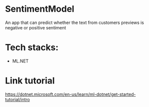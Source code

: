# SentimentModel
An app that can predict whether the text from customers previews is negative or positive sentiment

# Tech stacks:
- ML.NET

# Link tutorial
https://dotnet.microsoft.com/en-us/learn/ml-dotnet/get-started-tutorial/intro
